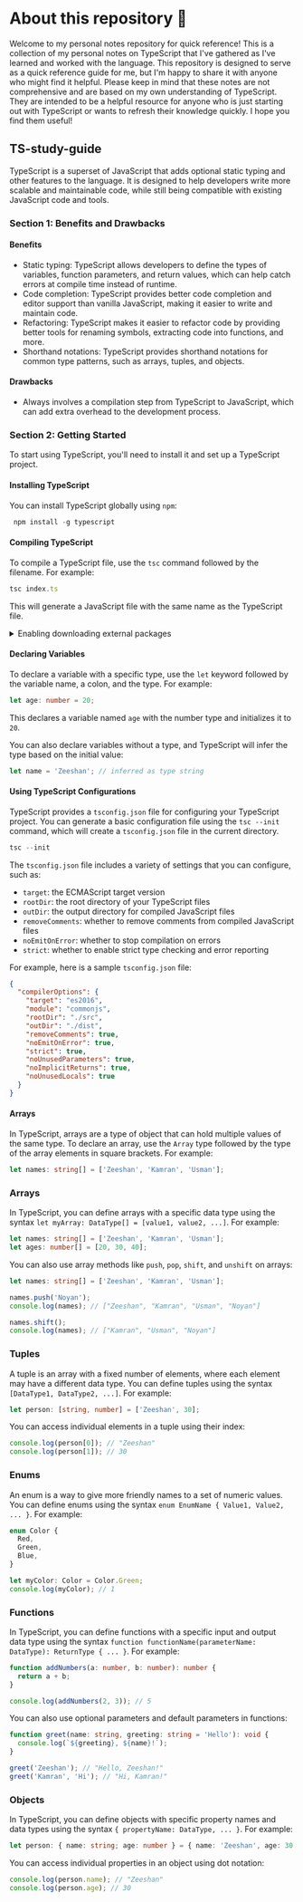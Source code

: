 # About this repository 🔖

Welcome to my personal notes repository for quick reference! This is a collection of my personal notes on TypeScript that I've gathered as I've learned and worked with the language. This repository is designed to serve as a quick reference guide for me, but I'm happy to share it with anyone who might find it helpful. Please keep in mind that these notes are not comprehensive and are based on my own understanding of TypeScript. They are intended to be a helpful resource for anyone who is just starting out with TypeScript or wants to refresh their knowledge quickly. I hope you find them useful!

## TS-study-guide

TypeScript is a superset of JavaScript that adds optional static typing and other features to the language. It is designed to help developers write more scalable and maintainable code, while still being compatible with existing JavaScript code and tools.

### Section 1: Benefits and Drawbacks

#### Benefits

- Static typing: TypeScript allows developers to define the types of variables, function parameters, and return values, which can help catch errors at compile time instead of runtime.
- Code completion: TypeScript provides better code completion and editor support than vanilla JavaScript, making it easier to write and maintain code.
- Refactoring: TypeScript makes it easier to refactor code by providing better tools for renaming symbols, extracting code into functions, and more.
- Shorthand notations: TypeScript provides shorthand notations for common type patterns, such as arrays, tuples, and objects.

#### Drawbacks

- Always involves a compilation step from TypeScript to JavaScript, which can add extra overhead to the development process.

### Section 2: Getting Started

To start using TypeScript, you'll need to install it and set up a TypeScript project.

#### Installing TypeScript

You can install TypeScript globally using `npm`:

```typescript
 npm install -g typescript
```

#### Compiling TypeScript

To compile a TypeScript file, use the `tsc` command followed by the filename. For example:

```typescript
tsc index.ts
```

This will generate a JavaScript file with the same name as the TypeScript file.

<details>
  <summary>Enabling downloading external packages</summary>
  <pre><code>
            Set-ExecutionPolicy RemoteSigned
 </code></pre>
  <p>
    This will allow you to run scripts downloaded from the internet, including
    package installation scripts. You can also use other execution policies
    based on your security needs.
  </p>
</details>

#### Declaring Variables

To declare a variable with a specific type, use the `let` keyword followed by the variable name, a colon, and the type. For example:

```typescript
let age: number = 20;
```

This declares a variable named `age` with the number type and initializes it to `20`.

You can also declare variables without a type, and TypeScript will infer the type based on the initial value:

```typescript
let name = 'Zeeshan'; // inferred as type string
```

#### Using TypeScript Configurations

TypeScript provides a `tsconfig.json` file for configuring your TypeScript project. You can generate a basic configuration file using the `tsc --init` command, which will create a `tsconfig.json` file in the current directory.

```typescript
tsc --init
```

The `tsconfig.json` file includes a variety of settings that you can configure, such as:

- `target`: the ECMAScript target version
- `rootDir`: the root directory of your TypeScript files
- `outDir`: the output directory for compiled JavaScript files
- `removeComments`: whether to remove comments from compiled JavaScript files
- `noEmitOnError`: whether to stop compilation on errors
- `strict`: whether to enable strict type checking and error reporting

For example, here is a sample `tsconfig.json` file:

```json
{
  "compilerOptions": {
    "target": "es2016",
    "module": "commonjs",
    "rootDir": "./src",
    "outDir": "./dist",
    "removeComments": true,
    "noEmitOnError": true,
    "strict": true,
    "noUnusedParameters": true,
    "noImplicitReturns": true,
    "noUnusedLocals": true
  }
}
```

#### Arrays

In TypeScript, arrays are a type of object that can hold multiple values of the same type. To declare an array, use the `Array` type followed by the type of the array elements in square brackets. For example:

```typescript
let names: string[] = ['Zeeshan', 'Kamran', 'Usman'];
```

### Arrays

In TypeScript, you can define arrays with a specific data type using the syntax `let myArray: DataType[] = [value1, value2, ...]`. For example:

```typescript
let names: string[] = ['Zeeshan', 'Kamran', 'Usman'];
let ages: number[] = [20, 30, 40];
```

You can also use array methods like `push`, `pop`, `shift`, and `unshift` on arrays:

```typescript
let names: string[] = ['Zeeshan', 'Kamran', 'Usman'];

names.push('Noyan');
console.log(names); // ["Zeeshan", "Kamran", "Usman", "Noyan"]

names.shift();
console.log(names); // ["Kamran", "Usman", "Noyan"]
```

### Tuples

A tuple is an array with a fixed number of elements, where each element may have a different data type. You can define tuples using the syntax `[DataType1, DataType2, ...]`. For example:

```typescript
let person: [string, number] = ['Zeeshan', 30];
```

You can access individual elements in a tuple using their index:

```typescript
console.log(person[0]); // "Zeeshan"
console.log(person[1]); // 30
```

### Enums

An enum is a way to give more friendly names to a set of numeric values. You can define enums using the syntax `enum EnumName { Value1, Value2, ... }`. For example:

```typescript
enum Color {
  Red,
  Green,
  Blue,
}

let myColor: Color = Color.Green;
console.log(myColor); // 1
```

### Functions

In TypeScript, you can define functions with a specific input and output data type using the syntax `function functionName(parameterName: DataType): ReturnType { ... }`. For example:

```typescript
function addNumbers(a: number, b: number): number {
  return a + b;
}

console.log(addNumbers(2, 3)); // 5
```

You can also use optional parameters and default parameters in functions:

```typescript
function greet(name: string, greeting: string = 'Hello'): void {
  console.log(`${greeting}, ${name}!`);
}

greet('Zeeshan'); // "Hello, Zeeshan!"
greet('Kamran', 'Hi'); // "Hi, Kamran!"
```

### Objects

In TypeScript, you can define objects with specific property names and data types using the syntax `{ propertyName: DataType, ... }`. For example:

```typescript
let person: { name: string; age: number } = { name: 'Zeeshan', age: 30 };
```

You can access individual properties in an object using dot notation:

```typescript
console.log(person.name); // "Zeeshan"
console.log(person.age); // 30
```

